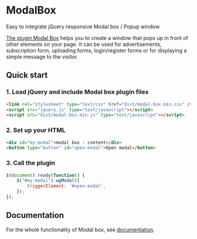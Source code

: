 # ModalBox
Easy to integrate jQuery responsive Modal box / Popup window

[The plugin Modal Box](https://webgadgets.net/plugins/modal-box) helps you to create a window that pops up in front of other elements on your page. It can be used for advertisements, subscription form, uploading forms, login/register forms or for displaying a simple message to the visitor.

## Quick start

### 1. Load jQuery and include Modal box plugin files 
```html
<link rel="stylesheet" type="text/css" href="dist/modal-box.min.css" />
<script src="jquery.js" type="text/javascript"></script>
<script src="dist/modal-box.min.js" type="text/javascript"></script>
```

 ### 2. Set up your HTML 
```html
<div id="my-modal">modal box - content</div>
<button type="button" id="open-modal">Open modal</button>
```

### 3. Call the plugin 
```js
$(document).ready(function() {
    $("#my-modal").wgModal({
        triggerElement: '#open-modal',
    });
});
```

## Documentation
For the whole functionality of Modal box, see [documentation](https://webgadgets.net/plugins/modal-box/doc).
